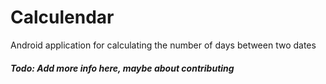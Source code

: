 # Calculendar

Android application for calculating the number of days between two dates

##### Todo: Add more info here, maybe about contributing